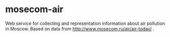 mosecom-air
===========

Web service for collecting and representation information about air pollution in Moscow. Based on data from http://www.mosecom.ru/air/air-today/ .
